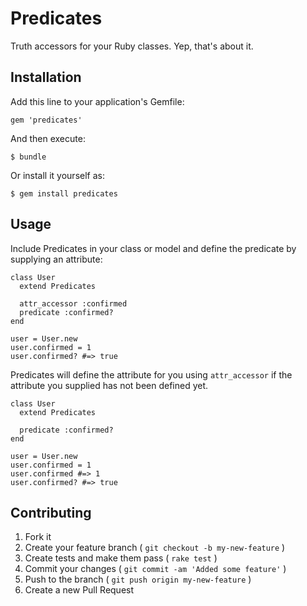 # Predicates

Truth accessors for your Ruby classes. Yep, that's about it.


## Installation

Add this line to your application's Gemfile:

    gem 'predicates'

And then execute:

    $ bundle

Or install it yourself as:

    $ gem install predicates

## Usage

Include Predicates in your class or model and define the predicate by supplying an attribute:

    class User
      extend Predicates

      attr_accessor :confirmed
      predicate :confirmed?
    end

    user = User.new
    user.confirmed = 1
    user.confirmed? #=> true

Predicates will define the attribute for you using `attr_accessor` if the attribute you supplied has not been defined yet.

    class User
      extend Predicates

      predicate :confirmed?
    end

    user = User.new
    user.confirmed = 1
    user.confirmed #=> 1
    user.confirmed? #=> true

## Contributing

1. Fork it
2. Create your feature branch ( `git checkout -b my-new-feature` )
3. Create tests and make them pass ( `rake test` )
4. Commit your changes ( `git commit -am 'Added some feature'` )
5. Push to the branch ( `git push origin my-new-feature` )
6. Create a new Pull Request
